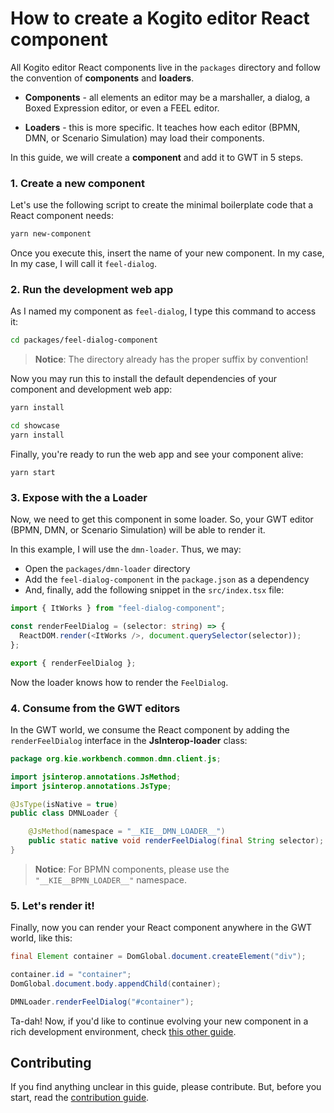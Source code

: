 # How to create a Kogito editor React component

All Kogito editor React components live in the `packages` directory and follow the convention of **components** and **loaders**.

- **Components** - all elements an editor may be a marshaller, a dialog, a Boxed Expression editor, or even a FEEL editor.

- **Loaders** - this is more specific. It teaches how each editor (BPMN, DMN, or Scenario Simulation) may load their components.

In this guide, we will create a **component** and add it to GWT in 5 steps.

### 1. Create a new component

Let's use the following script to create the minimal boilerplate code that a React component needs:

```bash
yarn new-component
```

Once you execute this, insert the name of your new component. In my case, In my case, I will call it `feel-dialog`.

### 2. Run the development web app

As I named my component as `feel-dialog`, I type this command to access it:

```bash
cd packages/feel-dialog-component
```

> **Notice**: The directory already has the proper suffix by convention!

Now you may run this to install the default dependencies of your component and development web app:

```bash
yarn install

cd showcase
yarn install
```

Finally, you're ready to run the web app and see your component alive:

```
yarn start
```

### 3. Expose with the a Loader

Now, we need to get this component in some loader. So, your GWT editor (BPMN, DMN, or Scenario Simulation) will be able to render it.

In this example, I will use the `dmn-loader`. Thus, we may:

- Open the `packages/dmn-loader` directory
- Add the `feel-dialog-component` in the `package.json` as a dependency
- And, finally, add the following snippet in the `src/index.tsx` file:

```typescript
import { ItWorks } from "feel-dialog-component";

const renderFeelDialog = (selector: string) => {
  ReactDOM.render(<ItWorks />, document.querySelector(selector));
};

export { renderFeelDialog };
```

Now the loader knows how to render the `FeelDialog`.

### 4. Consume from the GWT editors

In the GWT world, we consume the React component by adding the `renderFeelDialog` interface in the **JsInterop-loader** class:

```java
package org.kie.workbench.common.dmn.client.js;

import jsinterop.annotations.JsMethod;
import jsinterop.annotations.JsType;

@JsType(isNative = true)
public class DMNLoader {

    @JsMethod(namespace = "__KIE__DMN_LOADER__")
    public static native void renderFeelDialog(final String selector);
}
```

> **Notice**: For BPMN components, please use the `"__KIE__BPMN_LOADER__"` namespace.

### 5. Let's render it!

Finally, now you can render your React component anywhere in the GWT world, like this:

```java
final Element container = DomGlobal.document.createElement("div");

container.id = "container";
DomGlobal.document.body.appendChild(container);

DMNLoader.renderFeelDialog("#container");
```

Ta-dah! Now, if you'd like to continue evolving your new component in a rich development environment, check [this other guide](./wire.md).

## Contributing

If you find anything unclear in this guide, please contribute. But, before you start, read the [contribution guide](../../CONTRIBUTING.md).
